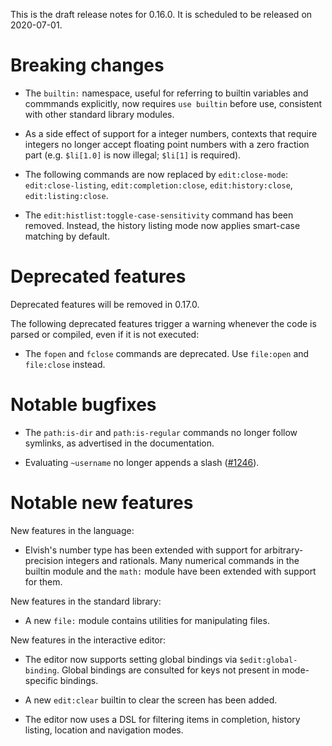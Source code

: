 This is the draft release notes for 0.16.0. It is scheduled to be released on
2020-07-01.

# Breaking changes

-   The `builtin:` namespace, useful for referring to builtin variables and
    commmands explicitly, now requires `use builtin` before use, consistent with
    other standard library modules.

-   As a side effect of support for a integer numbers, contexts that require
    integers no longer accept floating point numbers with a zero fraction part
    (e.g. `$li[1.0]` is now illegal; `$li[1]` is required).

-   The following commands are now replaced by `edit:close-mode`:
    `edit:close-listing`, `edit:completion:close`, `edit:history:close`,
    `edit:listing:close`.

-   The `edit:histlist:toggle-case-sensitivity` command has been removed.
    Instead, the history listing mode now applies smart-case matching by
    default.

# Deprecated features

Deprecated features will be removed in 0.17.0.

The following deprecated features trigger a warning whenever the code is parsed
or compiled, even if it is not executed:

-   The `fopen` and `fclose` commands are deprecated. Use `file:open` and
    `file:close` instead.

# Notable bugfixes

-   The `path:is-dir` and `path:is-regular` commands no longer follow symlinks,
    as advertised in the documentation.

-   Evaluating `~username` no longer appends a slash
    ([#1246](https://b.elv.sh/1246)).

# Notable new features

New features in the language:

-   Elvish's number type has been extended with support for arbitrary-precision
    integers and rationals. Many numerical commands in the builtin module and
    the `math:` module have been extended with support for them.

New features in the standard library:

-   A new `file:` module contains utilities for manipulating files.

New features in the interactive editor:

-   The editor now supports setting global bindings via `$edit:global-binding`.
    Global bindings are consulted for keys not present in mode-specific
    bindings.

-   A new `edit:clear` builtin to clear the screen has been added.

-   The editor now uses a DSL for filtering items in completion, history
    listing, location and navigation modes.

